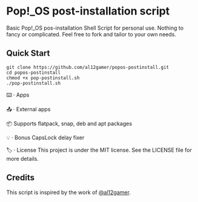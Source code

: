 # Pop!_OS post-installation script
Basic Pop!_OS pos-installation Shell Script for personal use. Nothing to fancy or complicated.
Feel free to fork and tailor to your own needs.

## Quick Start
```
git clone https://github.com/al12gamer/popos-postinstall.git
cd popos-postinstall
chmod +x pop-postinstall.sh
./pop-postinstall.sh
```

⌨️ · Apps

📤 · External apps


📦 Supports flatpack, snap, deb and apt packages


💡 · Bonus
CapsLock delay fixer

🏷️ · License
This project is under the MIT license. See the LICENSE file for more details.

## Credits

This script is inspired by the work of [@al12gamer](https://github.com/al12gamer/popos-postinstall).
